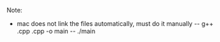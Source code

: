 Note:

- mac does not link the files automatically, must do it manually
  -- g++ <main>.cpp <linkFile>.cpp -o main
  -- ./main
